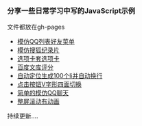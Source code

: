 ### 分享一些日常学习中写的JavaScript示例

文件都放在gh-pages

* [模仿QQ列表好友菜单](http://msisliao.github.io/demo/10-QQ%E8%8F%9C%E5%8D%95.html)
* [模仿搜狐纪录片](http://msisliao.github.io/demo/17%E6%90%9C%E7%8B%90%E8%AE%B0%E5%BD%95%E7%89%87.html)
* [选项卡套选项卡](http://msisliao.github.io/demo/18%E9%80%89%E9%A1%B9%E5%8D%A1%E5%A5%97%E9%80%89%E9%A1%B9%E5%8D%A1.html)
* [百度文库评分](http://msisliao.github.io/demo/19%E7%99%BE%E5%BA%A6%E6%96%87%E5%BA%93%E8%AF%84%E5%88%86--2.html)
* [自动定位生成100个li并自动换行](http://msisliao.github.io/demo/7%E5%AE%9A%E4%BD%8D%E8%87%AA%E5%8A%A8%E7%94%9F%E6%88%90%E5%B9%B6%E6%8D%A2%E8%A1%8C.html)
* [点击按钮V字形四面切换](http://msisliao.github.io/demo/8v%E5%AD%97%E5%BD%A2%E9%AB%98%E7%BA%A7%E7%89%88.html)
* [简单的模仿QQ聊天](http://msisliao.github.io/demo/3%E9%98%B2%E8%81%8A%E5%A4%A9.html)
* [整屏滚动有动画](http://msisliao.github.io/demo/a%E6%BB%9A%E5%8A%A8%E6%97%B6%E6%9C%89%E5%8A%A8%E7%94%BB.html)

持续更新....


